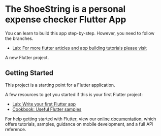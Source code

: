 # The ShoeString is a personal expense checker Flutter App

You can learn to build this app step-by-step. However, you need to 
follow the branches.

- [Lab: For more flutter articles and app building tutorials please visit](https://sanjibsinha.com)

A new Flutter project.

## Getting Started

This project is a starting point for a Flutter application.

A few resources to get you started if this is your first Flutter project:

- [Lab: Write your first Flutter app](https://flutter.dev/docs/get-started/codelab)
- [Cookbook: Useful Flutter samples](https://flutter.dev/docs/cookbook)

For help getting started with Flutter, view our
[online documentation](https://flutter.dev/docs), which offers tutorials,
samples, guidance on mobile development, and a full API reference.
